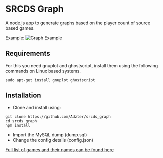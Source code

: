 # SRCDS Graph

A node.js app to generate graphs based on the player count of source based games.

Example:
![Graph Example](https://i.imgur.com/xGji14M.png)

## Requirements
For this you need gnuplot and ghostscript, install them using the following commands on Linux based systems.

`sudo apt-get install gnuplot ghostscript`

## Installation
* Clone and install using:

```
git clone https://github.com/Adzter/srcds_graph
cd srcds_graph
npm install
```

* Import the MySQL dump (dump.sql)
* Change the config details (config.json)

[Full list of games and their names can be found here](https://github.com/sonicsnes/node-gamedig#games-list)
